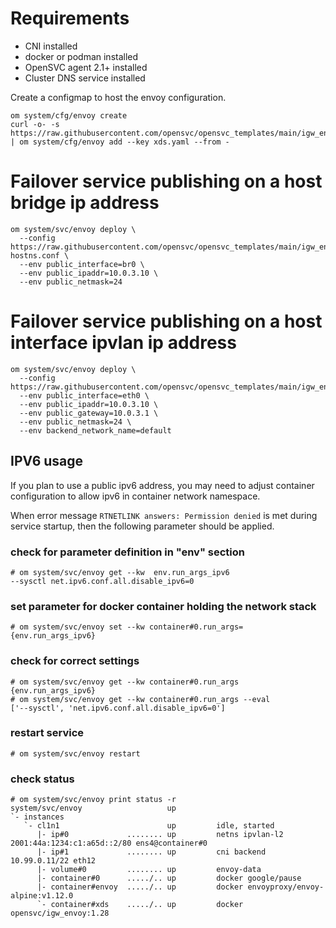 # Requirements

* CNI installed
* docker or podman installed
* OpenSVC agent 2.1+ installed
* Cluster DNS service installed

Create a configmap to host the envoy configuration.

```
om system/cfg/envoy create
curl -o- -s https://raw.githubusercontent.com/opensvc/opensvc_templates/main/igw_envoy/xds.yaml | om system/cfg/envoy add --key xds.yaml --from -
```

# Failover service publishing on a host bridge ip address

```
om system/svc/envoy deploy \
  --config https://raw.githubusercontent.com/opensvc/opensvc_templates/main/igw_envoy/bridge-hostns.conf \
  --env public_interface=br0 \
  --env public_ipaddr=10.0.3.10 \
  --env public_netmask=24
```

# Failover service publishing on a host interface ipvlan ip address

```
om system/svc/envoy deploy \
  --config https://raw.githubusercontent.com/opensvc/opensvc_templates/main/igw_envoy/ipvlan.conf
  --env public_interface=eth0 \
  --env public_ipaddr=10.0.3.10 \
  --env public_gateway=10.0.3.1 \
  --env public_netmask=24 \
  --env backend_network_name=default
  ```

## IPV6 usage

If you plan to use a public ipv6 address, you may need to adjust container configuration to allow ipv6 in container network namespace.

When error message `RTNETLINK answers: Permission denied` is met during service startup, then the following parameter should be applied.

### check for parameter definition in "env" section

```
# om system/svc/envoy get --kw  env.run_args_ipv6
--sysctl net.ipv6.conf.all.disable_ipv6=0
```

### set parameter for docker container holding the network stack

```
# om system/svc/envoy set --kw container#0.run_args={env.run_args_ipv6}
```

### check for correct settings

```
# om system/svc/envoy get --kw container#0.run_args
{env.run_args_ipv6}
# om system/svc/envoy get --kw container#0.run_args --eval
['--sysctl', 'net.ipv6.conf.all.disable_ipv6=0']
```

### restart service

```
# om system/svc/envoy restart
```

### check status

```
# om system/svc/envoy print status -r
system/svc/envoy                   up                                                                      
`- instances              
   `- cl1n1                        up         idle, started            
      |- ip#0             ........ up         netns ipvlan-l2 2001:44a:1234:c1:a65d::2/80 ens4@container#0
      |- ip#1             ........ up         cni backend 10.99.0.11/22 eth12                              
      |- volume#0         ........ up         envoy-data                                                   
      |- container#0      ...../.. up         docker google/pause                                          
      |- container#envoy  ...../.. up         docker envoyproxy/envoy-alpine:v1.12.0                       
      `- container#xds    ...../.. up         docker opensvc/igw_envoy:1.28                                
```
